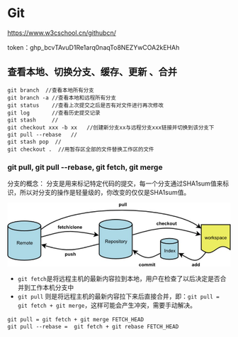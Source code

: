 # Git

https://www.w3cschool.cn/githubcn/

token：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

##  查看本地、切换分支、缓存、更新 、合并

```
git branch  //查看本地所有分支
git branch -a //查看本地和远程所有分支
git status    //查看上次提交之后是否有对文件进行再次修改
git log       //查看历史提交记录
git stash     //
git checkout xxx -b xx   //创建新分支xx与远程分支xxx链接并切换到该分支下
git pull --rebase   //
git stash pop  //
git checkout .  //用暂存区全部的文件替换工作区的文件
```

### git pull, git pull --rebase, git fetch, git merge

分支的概念： 
分支是用来标记特定代码的提交，每一个分支通过SHA1sum值来标识，所以对分支的操作是轻量级的，你改变的仅仅是SHA1sum值。

![image-20210804103427722](Git.assets/image-20210804103427722.png)

- `git fetch`是将远程主机的最新内容拉到本地，用户在检查了以后决定是否合并到工作本机分支中
- `git pull` 则是将远程主机的最新内容拉下来后直接合并，即：`git pull = git fetch + git merge`，这样可能会产生冲突，需要手动解决。

```
git pull = git fetch + git merge FETCH_HEAD 
git pull --rebase =  git fetch + git rebase FETCH_HEAD
```

